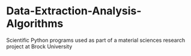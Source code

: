 # Data-Extraction-Analysis-Algorithms
Scientific Python programs used as part of a material sciences research project at Brock University
